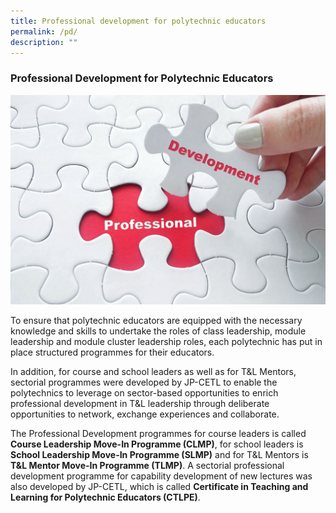 ```yaml
---
title: Professional development for polytechnic educators
permalink: /pd/
description: ""
---
```

### Professional Development for Polytechnic Educators

![](/images/52559612_ML.jpg)

To ensure that polytechnic educators are equipped with the necessary knowledge and skills to undertake the roles of class leadership, module leadership and module cluster leadership roles, each polytechnic has put in place structured programmes for their educators.

In addition, for course and school leaders as well as for T&L Mentors, sectorial programmes were developed by JP-CETL to enable the polytechnics to leverage on sector-based opportunities to enrich professional development in T&L leadership through deliberate opportunities to network, exchange experiences and collaborate. 

The Professional Development programmes for course leaders is called <strong>Course Leadership Move-In Programme (CLMP)</strong>, for school leaders is <strong> School Leadership Move-In Programme (SLMP)</strong> and for T&L Mentors is <strong>T&L Mentor Move-In Programme (TLMP)</strong>. A sectorial professional development programme for capability development of new lectures was also developed by JP-CETL, which is called <Strong>Certificate in Teaching and Learning for Polytechnic Educators (CTLPE)</strong>.